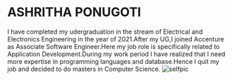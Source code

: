 # ASHRITHA PONUGOTI
I have completed my udergraduation in the stream of Electrical and Electronics Engineering in the year of 2021.After my UG,I joined Accenture as Associate Software Engineer.Here my job role is specifically related to Application Development.During my work period I have realized that I need more expertise in programming languages and database.Hence I quit my job and decided to do masters in Computer Science.
![selfpic](C:\Users\s555222\Desktop\Webapps\webapps-repos\assignment2-ponugoti)
